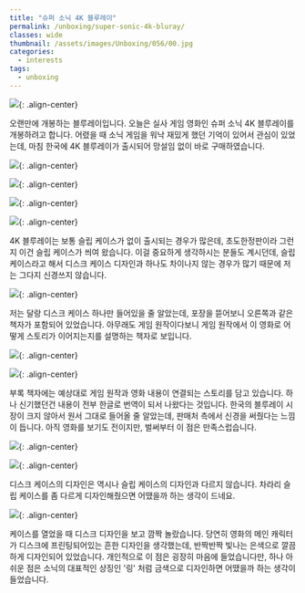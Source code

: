 ```yaml
---
title: "슈퍼 소닉 4K 블루레이"
permalink: /unboxing/super-sonic-4k-bluray/
classes: wide
thumbnail: /assets/images/Unboxing/056/00.jpg
categories:
  - interests
tags:
  - unboxing
---
```


![](/assets/images/Unboxing/056/00.jpg){: .align-center}

오랜만에 개봉하는 블루레이입니다. 오늘은 실사 게임 영화인 슈퍼 소닉 4K 블루레이를 개봉하려고 합니다. 어렸을 때 소닉 게임을 워낙 재밌게 했던 기억이 있어서 관심이 있었는데, 마침 한국에 4K 블루레이가 출시되어 망설임 없이 바로 구매하였습니다.

![](/assets/images/Unboxing/056/01.jpg){: .align-center}

![](/assets/images/Unboxing/056/02.jpg){: .align-center}

![](/assets/images/Unboxing/056/03.jpg){: .align-center}

![](/assets/images/Unboxing/056/04.jpg){: .align-center}

4K 블루레이는 보통 슬립 케이스가 없이 출시되는 경우가 많은데, 초도한정판이라 그런지 이건 슬립 케이스가 씌여 왔습니다. 이걸 중요하게 생각하시는 분들도 계시던데, 슬립 케이스라고 해서 디스크 케이스 디자인과 하나도 차이나지 않는 경우가 많기 때문에 저는 그다지 신경쓰지 않습니다.

![](/assets/images/Unboxing/056/05.jpg){: .align-center}

저는 달랑 디스크 케이스 하나만 들어있을 줄 알았는데, 포장을 뜯어보니 오른쪽과 같은 책자가 포함되어 있었습니다. 아무래도 게임 원작이다보니 게임 원작에서 이 영화로 어떻게 스토리가 이어지는지를 설명하는 책자로 보입니다.

![](/assets/images/Unboxing/056/06.jpg){: .align-center}

![](/assets/images/Unboxing/056/07.jpg){: .align-center}

부록 책자에는 예상대로 게임 원작과 영화 내용이 연결되는 스토리를 담고 있습니다. 하나 신기했던건 내용이 전부 한글로 번역이 되서 나왔다는 것입니다. 한국의 블루레이 시장이 크지 않아서 원서 그대로 들어올 줄 알았는데, 판매처 측에서 신경을 써줬다는 느낌이 듭니다. 아직 영화를 보기도 전이지만, 벌써부터 이 점은 만족스럽습니다.

![](/assets/images/Unboxing/056/08.jpg){: .align-center}

![](/assets/images/Unboxing/056/09.jpg){: .align-center}

디스크 케이스의 디자인은 역시나 슬립 케이스의 디자인과 다르지 않습니다. 차라리 슬립 케이스를 좀 다르게 디자인해줬으면 어땠을까 하는 생각이 드네요.

![](/assets/images/Unboxing/056/10.jpg){: .align-center}

케이스를 열었을 때 디스크 디자인을 보고 깜짝 놀랐습니다. 당연히 영화의 메인 캐릭터가 디스크에 프린팅되어있는 흔한 디자인을 생각했는데, 반짝반짝 빛나는 은색으로 깔끔하게 디자인되어 있었습니다. 개인적으로 이 점은 굉장히 마음에 들었습니다만, 하나 아쉬운 점은 소닉의 대표적인 상징인 '링' 처럼 금색으로 디자인하면 어땠을까 하는 생각이 들었습니다.